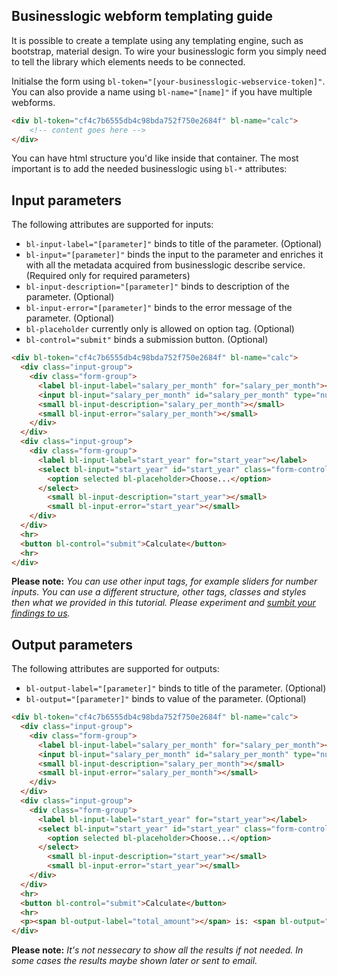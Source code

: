 ## Businesslogic webform templating guide

It is possible to create a template using any templating engine, such as bootstrap, material design. To wire your businesslogic form you simply need to tell the library which elements needs to be connected.

Initialse the form using `bl-token="[your-businesslogic-webservice-token]"`. You can also provide a name using `bl-name="[name]"` if you have multiple webforms.

```html
<div bl-token="cf4c7b6555db4c98bda752f750e2684f" bl-name="calc">
    <!-- content goes here -->
</div>
```
You can have html structure you'd like inside that container. The most important is to add the needed businesslogic using `bl-*` attributes:

## Input parameters
The following attributes are supported for inputs:
* `bl-input-label="[parameter]"` binds to title of the parameter. (Optional)
* `bl-input="[parameter]"` binds the input to the parameter and enriches it with all the metadata acquired from businesslogic describe service. (Required only for required parameters)
* `bl-input-description="[parameter]"` binds to description of the parameter. (Optional)
* `bl-input-error="[parameter]"` binds to the error message of the parameter. (Optional)
* `bl-placeholder` currently only is allowed on option tag. (Optional)
* `bl-control="submit"` binds a submission button. (Optional)

```html
<div bl-token="cf4c7b6555db4c98bda752f750e2684f" bl-name="calc">
  <div class="input-group">
    <div class="form-group">
      <label bl-input-label="salary_per_month" for="salary_per_month"></label>
      <input bl-input="salary_per_month" id="salary_per_month" type="number" class="form-control" >
      <small bl-input-description="salary_per_month"></small>
      <small bl-input-error="salary_per_month"></small>
    </div>
  </div>
  <div class="input-group">
    <div class="form-group">
      <label bl-input-label="start_year" for="start_year"></label>
      <select bl-input="start_year" id="start_year" class="form-control">
        <option selected bl-placeholder>Choose...</option>
      </select>
        <small bl-input-description="start_year"></small>
        <small bl-input-error="start_year"></small>
    </div>
  </div>
  <hr>
  <button bl-control="submit">Calculate</button>
  <hr>
</div>
```
**Please note:** *You can use other input tags, for example sliders for number inputs. You can use a different structure, other tags, classes and styles then what we provided in this tutorial. Please experiment and [sumbit your findings to us][issues].*

## Output parameters
The following attributes are supported for outputs:
* `bl-output-label="[parameter]"` binds to title of the parameter. (Optional)
* `bl-output="[parameter]"` binds to value of the parameter. (Optional)

```html
<div bl-token="cf4c7b6555db4c98bda752f750e2684f" bl-name="calc">
  <div class="input-group">
    <div class="form-group">
      <label bl-input-label="salary_per_month" for="salary_per_month"></label>
      <input bl-input="salary_per_month" id="salary_per_month" type="number" class="form-control" >
      <small bl-input-description="salary_per_month"></small>
      <small bl-input-error="salary_per_month"></small>
    </div>
  </div>
  <div class="input-group">
    <div class="form-group">
      <label bl-input-label="start_year" for="start_year"></label>
      <select bl-input="start_year" id="start_year" class="form-control">
        <option selected bl-placeholder>Choose...</option>
      </select>
        <small bl-input-description="start_year"></small>
        <small bl-input-error="start_year"></small>
    </div>
  </div>
  <hr>
  <button bl-control="submit">Calculate</button>
  <hr>
  <p><span bl-output-label="total_amount"></span> is: <span bl-output="total_amount"></span></p>
</div>
```
**Please note:** *It's not nessecary to show all the results if not needed. In some cases the results maybe shown later or sent to email.*

[issues]: https://github.com/rassvetdk/businesslogic/issues